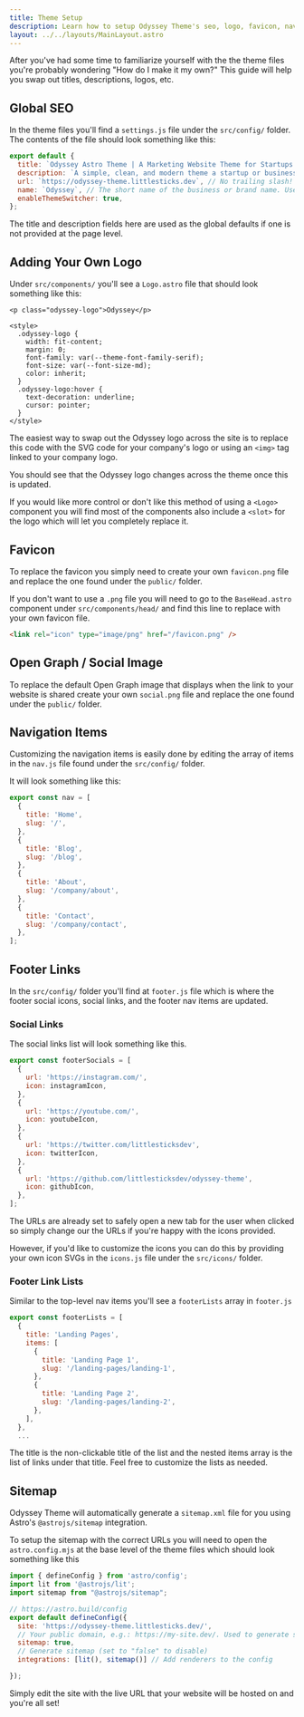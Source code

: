 ```yaml
---
title: Theme Setup
description: Learn how to setup Odyssey Theme's seo, logo, favicon, nav items, etc.
layout: ../../layouts/MainLayout.astro
---
```


After you've had some time to familiarize yourself with the the theme files you're probably wondering "How do I make it my own?" This guide will help you swap out titles, descriptions, logos, etc.


## Global SEO

In the theme files you'll find a `settings.js` file under the `src/config/` folder. The contents of the file should look something like this:

```js
export default {
  title: `Odyssey Astro Theme | A Marketing Website Theme for Startups and Businesses`,
  description: `A simple, clean, and modern theme a startup or businesses' marketing website.`,
  url: `https://odyssey-theme.littlesticks.dev`, // No trailing slash!
  name: `Odyssey`, // The short name of the business or brand name. Used for things like the copyright in the footer.
  enableThemeSwitcher: true,
};  
```

The title and description fields here are used as the global defaults if one is not provided at the page level.

## Adding Your Own Logo

Under `src/components/` you'll see a `Logo.astro` file that should look something like this:

```astro
<p class="odyssey-logo">Odyssey</p>

<style>
  .odyssey-logo {
    width: fit-content;
    margin: 0;
    font-family: var(--theme-font-family-serif);
    font-size: var(--font-size-md);
    color: inherit;
  }
  .odyssey-logo:hover {
    text-decoration: underline;
    cursor: pointer;
  }
</style>
```

The easiest way to swap out the Odyssey logo across the site is to replace this code with the SVG code for your company's logo or using an `<img>` tag linked to your company logo.

You should see that the Odyssey logo changes across the theme once this is updated.

If you would like more control or don't like this method of using a `<Logo>` component you will find most of the components also include a `<slot>` for the logo which will let you completely replace it.

## Favicon

To replace the favicon you simply need to create your own `favicon.png` file and replace the one found under the `public/` folder.

If you don't want to use a `.png` file you will need to go to the `BaseHead.astro` component under `src/components/head/` and find this line to replace with your own favicon file.

```html
<link rel="icon" type="image/png" href="/favicon.png" />
```

## Open Graph / Social Image

To replace the default Open Graph image that displays when the link to your website is shared create your own `social.png` file and replace the one found under the `public/` folder.

## Navigation Items

Customizing the navigation items is easily done by editing the array of items in the `nav.js` file found under the `src/config/` folder.

It will look something like this:

```js
export const nav = [
  {
    title: 'Home',
    slug: '/',
  },
  {
    title: 'Blog',
    slug: '/blog',
  },
  {
    title: 'About',
    slug: '/company/about',
  },
  {
    title: 'Contact',
    slug: '/company/contact',
  },
];
```

## Footer Links

In the `src/config/` folder you'll find at `footer.js` file which is where the footer social icons, social links, and the footer nav items are updated.

### Social Links

The social links list will look something like this.

```js
export const footerSocials = [
  {
    url: 'https://instagram.com/',
    icon: instagramIcon,
  },
  {
    url: 'https://youtube.com/',
    icon: youtubeIcon,
  },
  {
    url: 'https://twitter.com/littlesticksdev',
    icon: twitterIcon,
  },
  {
    url: 'https://github.com/littlesticksdev/odyssey-theme',
    icon: githubIcon,
  },
];
```

The URLs are already set to safely open a new tab for the user when clicked so simply change our the URLs if you're happy with the icons provided.

However, if you'd like to customize the icons you can do this by providing your own icon SVGs in the `icons.js` file under the `src/icons/` folder.

### Footer Link Lists

Similar to the top-level nav items you'll see a `footerLists` array in `footer.js`

```js
export const footerLists = [
  {
    title: 'Landing Pages',
    items: [
      {
        title: 'Landing Page 1',
        slug: '/landing-pages/landing-1',
      },
      {
        title: 'Landing Page 2',
        slug: '/landing-pages/landing-2',
      },
    ],
  },
  ...
```

The title is the non-clickable title of the list and the nested items array is the list of links under that title. Feel free to customize the lists as needed.

## Sitemap

Odyssey Theme will automatically generate a `sitemap.xml` file for you using Astro's `@astrojs/sitemap` integration. 

To setup the sitemap with the correct URLs you will need to open the `astro.config.mjs` at the base level of the theme files which should look something like this

```js
import { defineConfig } from 'astro/config';
import lit from '@astrojs/lit';
import sitemap from "@astrojs/sitemap";

// https://astro.build/config
export default defineConfig({
  site: 'https://odyssey-theme.littlesticks.dev/',
  // Your public domain, e.g.: https://my-site.dev/. Used to generate sitemaps and canonical URLs.
  sitemap: true,
  // Generate sitemap (set to "false" to disable)
  integrations: [lit(), sitemap()] // Add renderers to the config

});
```

Simply edit the site with the live URL that your website will be hosted on and you're all set!